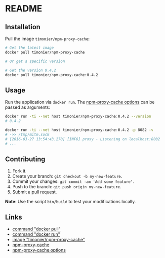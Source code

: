 # README

## Installation

Pull the image `timonier/npm-proxy-cache`:

```sh
# Get the latest image
docker pull timonier/npm-proxy-cache

# Or get a specific version

# Get the version 0.4.2
docker pull timonier/npm-proxy-cache:0.4.2
```

## Usage

Run the application via `docker run`. The [npm-proxy-cache options](https://github.com/runk/npm-proxy-cache#usage) can be passed as arguments:

```sh
docker run -ti --net host timonier/npm-proxy-cache:0.4.2 --version
# 0.4.2

docker run -ti --net host timonier/npm-proxy-cache:0.4.2 -p 8082 -v
# ->> /tmp/mitm.sock
# [2016-03-27 13:54:43.270] [INFO] proxy - Listening on localhost:8082 [8]
# ...
```

## Contributing

1. Fork it.
2. Create your branch: `git checkout -b my-new-feature`.
3. Commit your changes: `git commit -am 'Add some feature'`.
4. Push to the branch: `git push origin my-new-feature`.
5. Submit a pull request.

__Note__: Use the script `bin/build` to test your modifications locally.

## Links

* [command "docker pull"](https://docs.docker.com/reference/commandline/pull/)
* [command "docker run"](https://docs.docker.com/reference/run/)
* [image "timonier/npm-proxy-cache"](https://hub.docker.com/r/timonier/npm-proxy-cache/)
* [npm-proxy-cache](https://github.com/runk/npm-proxy-cache)
* [npm-proxy-cache options](https://github.com/runk/npm-proxy-cache#usage)
